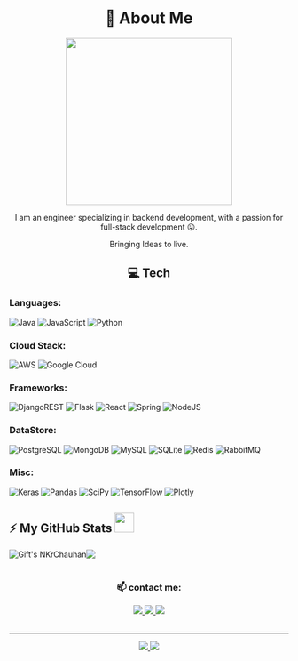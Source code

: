 <h1 align="center"> 💫 About Me </h1> 
<p align="center">
  <img src="./coding.gif" height=300px >
</p>
<p align="center"> I am an engineer specializing in backend development, with a passion for full-stack development 😜.
<p align="center">Bringing Ideas to live.</p>
  </p>

<h2 align="center"> 💻 Tech </h2> 

### Languages:

![Java](https://img.shields.io/badge/java-%23ED8B00.svg?style=for-the-badge&logo=java&logoColor=white) 
![JavaScript](https://img.shields.io/badge/javascript-%23323330.svg?style=for-the-badge&logo=javascript&logoColor=%23F7DF1E) 
![Python](https://img.shields.io/badge/python-3670A0?style=for-the-badge&logo=python&logoColor=ffdd54) 

### Cloud Stack:
![AWS](https://img.shields.io/badge/AWS-%23FF9900.svg?style=for-the-badge&logo=amazon-aws&logoColor=white) 
![Google Cloud](https://img.shields.io/badge/Google%20Cloud-%234285F4.svg?style=for-the-badge&logo=google-cloud&logoColor=white) 

### Frameworks:
![DjangoREST](https://img.shields.io/badge/DJANGO-REST-ff1709?style=for-the-badge&logo=django&logoColor=white&color=ff1709&labelColor=gray) 
![Flask](https://img.shields.io/badge/flask-%23000.svg?style=for-the-badge&logo=flask&logoColor=white) 
![React](https://img.shields.io/badge/react-%2320232a.svg?style=for-the-badge&logo=react&logoColor=%2361DAFB) 
![Spring](https://img.shields.io/badge/Spring-6DB33F?style=for-the-badge&logo=spring&logoColor=white) 
![NodeJS](https://img.shields.io/badge/Node.js-43853D?style=for-the-badge&logo=node.js&logoColor=white)

### DataStore:
![PostgreSQL](https://img.shields.io/badge/PostgreSQL-316192?style=for-the-badge&logo=postgresql&logoColor=white) 
![MongoDB](https://img.shields.io/badge/MongoDB-%234ea94b.svg?style=for-the-badge&logo=mongodb&logoColor=white) 
![MySQL](https://img.shields.io/badge/mysql-%2300f.svg?style=for-the-badge&logo=mysql&logoColor=white) 
![SQLite](https://img.shields.io/badge/sqlite-%2307405e.svg?style=for-the-badge&logo=sqlite&logoColor=white) 
![Redis](https://img.shields.io/badge/redis-%23DD0031.svg?style=for-the-badge&logo=redis&logoColor=white) 
![RabbitMQ](https://img.shields.io/badge/rabbitmq-%23FF6600.svg?&style=for-the-badge&logo=rabbitmq&logoColor=white)

### Misc:
![Keras](https://img.shields.io/badge/Keras-%23D00000.svg?style=for-the-badge&logo=Keras&logoColor=white) 
![Pandas](https://img.shields.io/badge/pandas-%23150458.svg?style=for-the-badge&logo=pandas&logoColor=white) 
![SciPy](https://img.shields.io/badge/SciPy-%230C55A5.svg?style=for-the-badge&logo=scipy&logoColor=%white) 
![TensorFlow](https://img.shields.io/badge/TensorFlow-%23FF6F00.svg?style=for-the-badge&logo=TensorFlow&logoColor=white) 
![Plotly](https://img.shields.io/badge/Plotly-%233F4F75.svg?style=for-the-badge&logo=plotly&logoColor=white) 
<br/>


 ##  :zap: My GitHub Stats <img src = "https://i.pinimg.com/originals/65/c4/f4/65c4f452571be1261e9c623f7da488ac.gif" width = 35px> 

 <div style="display: flex;">
   <img align="center" src="https://github-readme-streak-stats.herokuapp.com/?user=NKrChauhan" alt="Gift's NKrChauhan"/>
   <img align="center" src="https://github-readme-stats.anuraghazra1.vercel.app/api?username=NKrChauhan&show_icons=true"/>
</div>
<br/>

<div align="center">
<H3>📫 contact me:</H3>
<a href="https://www.linkedin.com/in/nitish-kumar-1000x/">
    <img src="https://img.shields.io/badge/-LinkedIn-blue?style=flat-square&logo=Linkedin&logoColor=white&link=https://www.linkedin.com/in/nitish-kumar-1000x/">
  </a>
<a href="mailto:mail@nkchauhan022@gmail.com">
    <img src="https://img.shields.io/badge/-Gmail-d14836?style=flat-square&logo=Gmail&logoColor=white&link=mail@nkchauhan022@gmail.com">
  </a>
<a href="https://www.instagram.com/nauti_ish/">
    <img src="https://img.shields.io/badge/-Instagram-e4405f?style=flat-square&logo=Instagram&logoColor=white&link=https://www.instagram.com/nauti_ish/">
  </a>
</div>
<br/> <hr/>
<div align=center>
  <a href="https://medium.com/@nerdynews">
    <img src="https://img.shields.io/badge/Medium-12100E?logo=medium&logoColor=white">
  </a>
  <a href="https://github.com/NKrChauhan">
    <img src="https://badges.pufler.dev/visits/NKrChauhan/NKrChauhan?style=flat-square&color=black&logo=github">
  </a>
</div>
